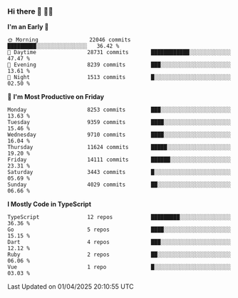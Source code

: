 ### Hi there 👋 🧑‍💻



<!--START_SECTION:waka-->
**I'm an Early 🐤** 

```text
🌞 Morning                22046 commits       █████████░░░░░░░░░░░░░░░░   36.42 % 
🌆 Daytime                28731 commits       ████████████░░░░░░░░░░░░░   47.47 % 
🌃 Evening                8239 commits        ███░░░░░░░░░░░░░░░░░░░░░░   13.61 % 
🌙 Night                  1513 commits        █░░░░░░░░░░░░░░░░░░░░░░░░   02.50 % 
```
📅 **I'm Most Productive on Friday** 

```text
Monday                   8253 commits        ███░░░░░░░░░░░░░░░░░░░░░░   13.63 % 
Tuesday                  9359 commits        ████░░░░░░░░░░░░░░░░░░░░░   15.46 % 
Wednesday                9710 commits        ████░░░░░░░░░░░░░░░░░░░░░   16.04 % 
Thursday                 11624 commits       █████░░░░░░░░░░░░░░░░░░░░   19.20 % 
Friday                   14111 commits       ██████░░░░░░░░░░░░░░░░░░░   23.31 % 
Saturday                 3443 commits        █░░░░░░░░░░░░░░░░░░░░░░░░   05.69 % 
Sunday                   4029 commits        ██░░░░░░░░░░░░░░░░░░░░░░░   06.66 % 
```


**I Mostly Code in TypeScript** 

```text
TypeScript               12 repos            █████████░░░░░░░░░░░░░░░░   36.36 % 
Go                       5 repos             ████░░░░░░░░░░░░░░░░░░░░░   15.15 % 
Dart                     4 repos             ███░░░░░░░░░░░░░░░░░░░░░░   12.12 % 
Ruby                     2 repos             ██░░░░░░░░░░░░░░░░░░░░░░░   06.06 % 
Vue                      1 repo              █░░░░░░░░░░░░░░░░░░░░░░░░   03.03 % 
```




 Last Updated on 01/04/2025 20:10:55 UTC
<!--END_SECTION:waka-->


